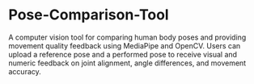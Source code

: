 # Pose-Comparison-Tool
A computer vision tool for comparing human body poses and providing movement quality feedback using MediaPipe and OpenCV. Users can upload a reference pose and a performed pose to receive visual and numeric feedback on joint alignment, angle differences, and movement accuracy.
